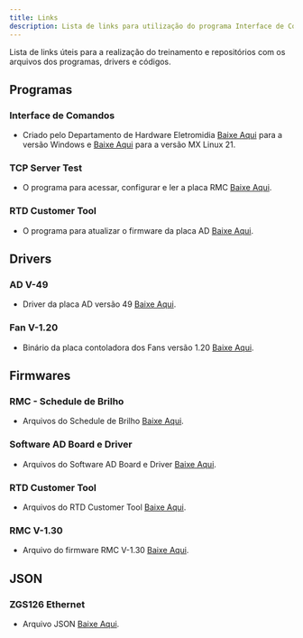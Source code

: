 ```yaml
---
title: Links
description: Lista de links para utilização do programa Interface de Comandos Eletromidia
---
```


Lista de links úteis para a realização do treinamento e repositórios com os arquivos dos programas, drivers e códigos.

## Programas

### Interface de Comandos
- Criado pelo Departamento de Hardware Eletromidia [Baixe Aqui](#) para a versão Windows e [Baixe Aqui](#) para a versão MX Linux 21.

### TCP Server Test
- O programa para acessar, configurar e ler a placa RMC [Baixe Aqui](#).

### RTD Customer Tool
- O programa para atualizar o firmware da placa AD [Baixe Aqui](#).

## Drivers

### AD V-49
- Driver da placa AD versão 49 [Baixe Aqui](https://drive.google.com/file/d/1-cZyCihCaiUwK-0bc8ZlKRmDj0Tai6EB/view?usp=drive_link).

### Fan V-1.20
- Binário da placa contoladora dos Fans versão 1.20 [Baixe Aqui](https://drive.google.com/file/d/16UKcpfm5HLF-38s1IjK8fxzpA7fASouC/view?usp=drive_link).

## Firmwares

### RMC - Schedule de Brilho
- Arquivos do Schedule de Brilho [Baixe Aqui](https://drive.google.com/drive/folders/1o6KvNU6mq2aUJJmiKa34pw9K17uR0dFl?usp=drive_link).

### Software AD Board e Driver
- Arquivos do Software AD Board e Driver [Baixe Aqui](https://drive.google.com/drive/folders/1BPQBd0VUpNbndtWq1wBrJSynjWqd4FkU?usp=drive_link).

### RTD Customer Tool
- Arquivos do RTD Customer Tool [Baixe Aqui](https://drive.google.com/drive/folders/1G731JCWcYKL3zHtpRGDOoBdZKHaQoDM2?usp=drive_link).


### RMC V-1.30
- Arquivo do firmware RMC V-1.30 [Baixe Aqui](https://drive.google.com/drive/folders/1aSIM5SkNw2XFQyDY34FqCN9aPBG8erE3?usp=drive_link).

## JSON

### ZGS126 Ethernet 
- Arquivo JSON [Baixe Aqui](https://drive.google.com/file/d/17CuiAM5AaTIgh75srpR2j4Uxf9ir4ocM/view?usp=drive_link).